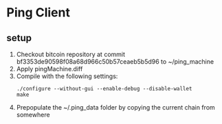 # Ping Client

## setup
1. Checkout bitcoin repository at commit bf3353de90598f08a68d966c50b57ceaeb5b5d96 to ~/ping_machine
2. Apply pingMachine.diff
3. Compile with the following settings:
   ```
   ./configure --without-gui --enable-debug --disable-wallet
   make
   ```
4. Prepopulate the ~/.ping_data folder by copying the current chain from somewhere

